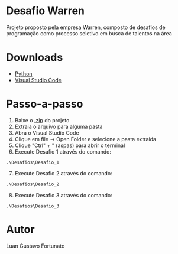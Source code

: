 # Desafio Warren 
  Projeto proposto pela empresa Warren, composto de desafios de programação como processo seletivo em busca de talentos na área 
  
# Downloads
  - [Python](https://www.python.org/downloads/)
  - [Visual Studio Code](https://code.visualstudio.com/Download)

# Passo-a-passo
  1. Baixe o [.zip](https://github.com/LuanFortunato/desafio-warren/archive/refs/heads/main.zip) do projeto 
  2. Extraia o arquivo para alguma pasta
  3. Abra o Visual Studio Code
  4. Clique em file -> Open Folder e selecione a pasta extraída
  5. Clique "Ctrl" + " (aspas) para abrir o terminal
  6. Execute Desafio 1 através do comando: 
  ```
  .\Desafios\Desafio_1
  ```
  7. Execute Desafio 2 através do comando:
  ```
  .\Desafios\Desafio_2
  ```
  8. Execute Desafio 3 através do comando:
  ```
  .\Desafios\Desafio_3
  ```
 # Autor 
  Luan Gustavo Fortunato
